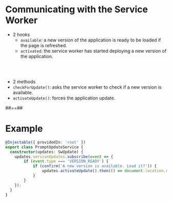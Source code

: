 # Communicating with the Service Worker

 - 2 hooks
    - `available`: a new version of the application is ready to be loaded if the page is refreshed.
    - `activated`: the service worker has started deploying a new version of the application.

<br><br>

- 2 methods
 - `checkForUpdate()`: asks the service worker to check if a new version is available.
 - `activateUpdate()`: forces the application update.

##==##

<!-- .slide: class="with-code inconsolata" -->
# Example

```typescript
@Injectable({ providedIn: 'root' })
export class PromptUpdateService {
  constructor(updates: SwUpdate) {
    updates.versionUpdates.subscribe(event => {
        if (event.type === 'VERSION_READY') {
            if (confirm('A new version is available. Load it?')) {
                updates.activateUpdate().then(() => document.location.reload());
            }
        }
    });
  }
}
```
<!-- .element: class="big-code" -->
